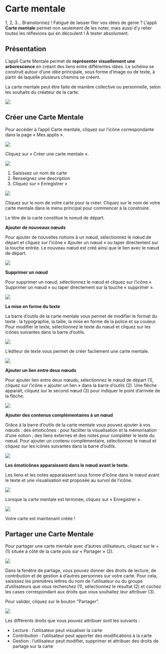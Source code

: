 # Carte mentale

1, 2, 3… Brainstormez ! Fatigué de laisser filer vos idées de génie ? L’appli **Carte mentale** permet non seulement de les noter, mais aussi d’y relier toutes les réflexions qui en découlent ! À tester absolument.

## Présentation

L’appli Carte Mentale permet de **représenter visuellement une arborescence** en créant des liens entre différentes idées. Le schéma se construit autour d’une idée principale, sous forme d’image ou de texte, à partir de laquelle plusieurs chemins se créent.

La carte mentale peut être faite de manière collective ou personnelle, selon les souhaits du créateur de la carte.

![](.gitbook/assets/carte-mentale-1-2%20%282%29.png)

## Créer une Carte Mentale

Pour accéder à l’appli Carte mentale, cliquez sur l’icône correspondante dans la page « Mes applis ».

![](.gitbook/assets/carte-mentale-2-3.png)

Cliquez sur « Créer une carte mentale ».

![](.gitbook/assets/c1-2%20%281%29.png)

1. Saisissez un nom de carte
2. Renseignez une description
3. Cliquez sur « Enregistrer »

![](.gitbook/assets/carte-mentale-5-1-1.png)

Cliquez sur le nom de votre carte pour la créer. Cliquez sur le nom de votre carte mentale dans le menu principal pour commencer à la construire.

Le titre de la carte constitue le noeud de départ.

**Ajouter de nouveaux nœuds**

Pour ajouter de nouvelles notions à un nœud, sélectionnez le nœud de départ et cliquez sur l’icône « Ajouter un nœud » ou taper directement sur la touche entrée. Le nouveau nœud est créé ainsi que le lien avec le nœud de départ.

![](.gitbook/assets/carte-mentale-6-2-1.png)

**Supprimer un nœud**

Pour supprimer un nœud, sélectionnez le nœud et cliquez sur l’icône « Supprimer un nœud » ou taper directement sur la touche « supprimer ».

![](.gitbook/assets/carte-mentale-7-2-1.png)

**La mise en forme du texte**

La barre d’outils de la carte mentale vous permet de modifier le format du texte : la typographie, la taille, la mise en forme de la police et sa couleur. Pour modifier le texte, sélectionnez le texte du nœud et cliquez sur les icônes suivantes dans la barre d’outils.

![](.gitbook/assets/carte-mentale-8-1%20%281%29.png)

L’éditeur de texte vous permet de créer facilement une carte mentale.

![](.gitbook/assets/m5-1%20%282%29.png)

**Ajouter un lien entre deux nœuds**

Pour ajouter lien entre deux nœuds, sélectionnez le nœud de départ \(1\), cliquez sur l’icône « ajouter un lien » dans la barre d’outils \(2\). Une flèche apparaît, cliquez sur le second nœud \(3\) pour indiquer le point d’arrivée de la flèche.

![](.gitbook/assets/carte-mentale-9-2.png)

**Ajouter des contenus complémentaires à un nœud**

Grâce à la barre d’outils de la carte mentale vous pouvez ajouter à vos nœuds : des émoticônes : pour faciliter la visualisation et la mémorisation d’une notion ; des liens externes et des notes pour compléter le texte du nœud. Pour ajouter un contenu complémentaire, sélectionnez le nœud et cliquez sur les icônes suivantes dans la barre d’outils.

![](.gitbook/assets/carte-mentale-10-3.png)

**Les émoticônes apparaissent dans le nœud avant le texte.**

Les liens et les notes apparaissent sous forme d’icône dans le nœud avant le texte et une visualisation est proposée au survol de l’icône.

![](.gitbook/assets/carte-mentale-11-1.png)

Lorsque la carte mentale est terminée, cliquez sur « Enregistrer ».

![](.gitbook/assets/m6-1%20%281%29.png)

Votre carte est maintenant créée !

## Partager une Carte Mentale

Pour partager une carte mentale avec d’autres utilisateurs, cliquez sur le + \(1\) située à côté de la carte puis sur « Partager » \(2\).

![](.gitbook/assets/carte-mentale-4-3.png)

Dans la fenêtre de partage, vous pouvez donner des droits de lecture, de contribution et de gestion à d’autres personnes sur votre carte. Pour cela, saisissez les premières lettres du nom de l’utilisateur ou du groupe d’utilisateurs que vous recherchez \(1\), sélectionnez le résultat \(2\) et cochez les cases correspondant aux droits que vous souhaitez leur attribuer \(3\).

Pour valider, cliquez sur le bouton "Partager".

![](.gitbook/assets/carte-mentale-2-4.png)

Les différents droits que vous pouvez attribuer sont les suivants :

* Lecture : l’utilisateur peut visualiser la carte
* Contribution : l’utilisateur peut apporter des modifications à la carte
* Gestion : l’utilisateur peut modifier, supprimer et attribuer des droits de partage sur la carte

